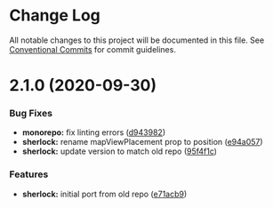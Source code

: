 # Change Log

All notable changes to this project will be documented in this file.
See [Conventional Commits](https://conventionalcommits.org) for commit guidelines.

# 2.1.0 (2020-09-30)


### Bug Fixes

* **monorepo:** fix linting errors ([d943982](https://github.com/agrc-widgets/kitchen-sink/commit/d943982f29785d2188ad2b2eb7af59a01305391e))
* **sherlock:** rename mapViewPlacement prop to position ([e94a057](https://github.com/agrc-widgets/kitchen-sink/commit/e94a057d7ef0b1ec290fc0c822c0ec858328e6d7))
* **sherlock:** update version to match old repo ([95f4f1c](https://github.com/agrc-widgets/kitchen-sink/commit/95f4f1ccb2c907063429b83d5a9d0af2d5e2ec02))


### Features

* **sherlock:** initial port from old repo ([e71acb9](https://github.com/agrc-widgets/kitchen-sink/commit/e71acb90edf04c6d3f303b50ae9a348440bdfca6))
